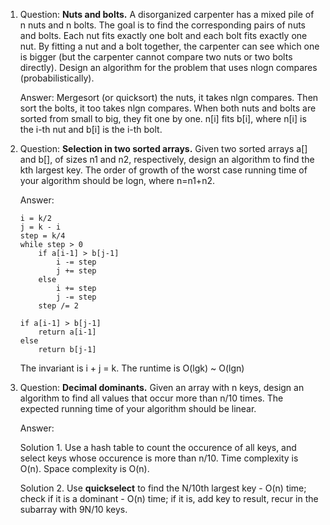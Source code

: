 1. Question: __Nuts and bolts.__ A disorganized carpenter has a mixed pile of n nuts and n bolts. The goal is to find the corresponding pairs of nuts and bolts. Each nut fits exactly one bolt and each bolt fits exactly one nut. By fitting a nut and a bolt together, the carpenter can see which one is bigger (but the carpenter cannot compare two nuts or two bolts directly). Design an algorithm for the problem that uses nlogn compares (probabilistically).
   
   Answer:
   Mergesort (or quicksort) the nuts, it takes nlgn compares. Then sort the bolts, it too takes nlgn compares. When both nuts and bolts are sorted from small to big, they fit one by one. n[i] fits b[i], where n[i] is the i-th nut and b[i] is the i-th bolt.

2. Question: __Selection in two sorted arrays.__ Given two sorted arrays a[] and b[], of sizes n1 and n2, respectively, design an algorithm to find the kth largest key. The order of growth of the worst case running time of your algorithm should be logn, where n=n1+n2.

   Answer:
   ```
   i = k/2
   j = k - i
   step = k/4
   while step > 0
       if a[i-1] > b[j-1]
           i -= step
           j += step
       else
           i += step
           j -= step
       step /= 2   

   if a[i-1] > b[j-1]
       return a[i-1]
   else
       return b[j-1]
   ```

   The invariant is i + j = k. The runtime is O(lgk) ~ O(lgn)

3. Question: __Decimal dominants.__ Given an array with n keys, design an algorithm to find all values that occur more than n/10 times. The expected running time of your algorithm should be linear.

   Answer:
   
   Solution 1. Use a hash table to count the occurence of all keys, and select keys whose occurence is more than n/10. Time complexity is O(n). Space complexity is O(n).

   Solution 2. Use __quickselect__ to find the N/10th largest key - O(n) time; check if it is a dominant - O(n) time; if it is, add key to result, recur in the subarray with 9N/10 keys.
